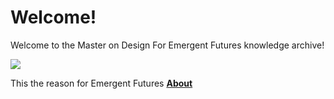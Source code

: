 Welcome!
========

Welcome to the Master on Design For Emergent Futures knowledge archive!

![](/assets/images/people-working.jpg)

This the reason for Emergent Futures [**About**](/docs/about)
